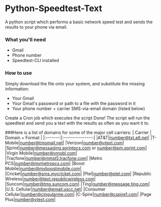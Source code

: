 # Python-Speedtest-Text
A python script which performs a basic network speed test and sends the results to your phone via email.
### What you'll need
- Gmail
- Phone number
- Speedtest-CLI installed

### How to use
Simply download the file onto your system, and substitute the missing information:
- Your Gmail
- Your Gmail's password or path to a file with the password in it
- Your phone number + carrier SMS-via-email domain (listed below)

Create a Cron job which executes the script
Done! The script will run the speedtest and send you a text with the results as often as you want it to.

###Here is a list of domains for some of the major cell carriers:
| Carrier | Domain + Format |
|:-------:|:---------------:|
|AT&T|number@txt.att.net|
|T-Mobile|number@tmomail.net|
|Verizon|number@vtext.com|
|Sprint|number@messaging.sprintpcs.com or number@pm.sprint.com|
|Virgin Mobile|number@vmobl.com|
|Tracfone|number@mmst5.tracfone.com|
|Metro PCS|number@mymetropcs.com|
|Boost Mobile|number@myboostmobile.com|
|Cricket|number@sms.mycricket.com|
|Ptel|number@ptel.com|
|Republic Wireless|number@text.republicwireless.com|
|Suncom|number@tms.suncom.com|
|Ting|number@message.ting.com|
|U.S. Cellular|number@email.uscc.net|
|Consumer Cellular|number@cingularme.com|
|C-Spire|number@cspire1.com|
|Page Plus|number@vtext.com|

